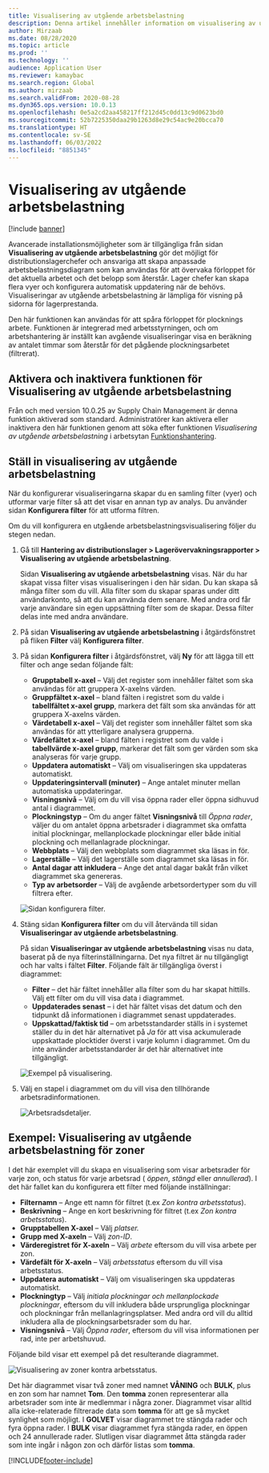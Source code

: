 ```yaml
---
title: Visualisering av utgående arbetsbelastning
description: Denna artikel innehåller information om visualisering av utgående arbetsbelastning. Med hjälp av den här funktionen kan lagerchefer och administratörer skapa anpassade arbetsbelastningsdiagram som kan användas för att övervaka förloppet för det aktuella arbetet och det belopp som återstår. Lager chefer kan skapa flera vyer och konfigurera automatisk uppdatering när de behövs.
author: Mirzaab
ms.date: 08/28/2020
ms.topic: article
ms.prod: ''
ms.technology: ''
audience: Application User
ms.reviewer: kamaybac
ms.search.region: Global
ms.author: mirzaab
ms.search.validFrom: 2020-08-28
ms.dyn365.ops.version: 10.0.13
ms.openlocfilehash: 0e5a2cd2aa458217ff212d45c0dd13c9d0623bd0
ms.sourcegitcommit: 52b7225350daa29b1263d8e29c54ac9e20bcca70
ms.translationtype: HT
ms.contentlocale: sv-SE
ms.lasthandoff: 06/03/2022
ms.locfileid: "8851345"
---
```

# <a name="outbound-workload-visualization"></a>Visualisering av utgående arbetsbelastning

[!include [banner](../includes/banner.md)]

Avancerade installationsmöjligheter som är tillgängliga från sidan **Visualisering av utgående arbetsbelastning** gör det möjligt för distributionslagerchefer och ansvariga att skapa anpassade arbetsbelastningsdiagram som kan användas för att övervaka förloppet för det aktuella arbetet och det belopp som återstår. Lager chefer kan skapa flera vyer och konfigurera automatisk uppdatering när de behövs. Visualiseringar av utgående arbetsbelastning är lämpliga för visning på sidorna för lagerprestanda.

Den här funktionen kan användas för att spåra förloppet för plocknings arbete. Funktionen är integrerad med arbetsstyrningen, och om arbetshantering är inställt kan avgående visualiseringar visa en beräkning av antalet timmar som återstår för det pågående plockningsarbetet (filtrerat).

## <a name="turn-the-outbound-workload-visualization-feature-on-or-off"></a>Aktivera och inaktivera funktionen för Visualisering av utgående arbetsbelastning

Från och med version 10.0.25 av Supply Chain Management är denna funktion aktiverad som standard. Administratörer kan aktivera eller inaktivera den här funktionen genom att söka efter funktionen *Visualisering av utgående arbetsbelastning* i arbetsytan [Funktionshantering](../../fin-ops-core/fin-ops/get-started/feature-management/feature-management-overview.md).

## <a name="set-up-outbound-workload-visualizations"></a>Ställ in visualisering av utgående arbetsbelastning

När du konfigurerar visualiseringarna skapar du en samling filter (vyer) och utformar varje filter så att det visar en annan typ av analys. Du använder sidan **Konfigurera filter** för att utforma filtren.

Om du vill konfigurera en utgående arbetsbelastningsvisualisering följer du stegen nedan.

1. Gå till **Hantering av distributionslager \> Lagerövervakningsrapporter \> Visualisering av utgående arbetsbelastning**.

    Sidan **Visualisering av utgående arbetsbelastning** visas. När du har skapat vissa filter visas visualiseringen i den här sidan. Du kan skapa så många filter som du vill. Alla filter som du skapar sparas under ditt användarkonto, så att du kan använda dem senare. Med andra ord får varje användare sin egen uppsättning filter som de skapar. Dessa filter delas inte med andra användare.

1. På sidan **Visualisering av utgående arbetsbelastning** i åtgärdsfönstret på fliken **Filter** välj **Konfigurera filter**.
1. På sidan **Konfigurera filter** i åtgärdsfönstret, välj **Ny** för att lägga till ett filter och ange sedan följande fält:

    - **Grupptabell x-axel** – Välj det register som innehåller fältet som ska användas för att gruppera X-axelns värden.
    - **Gruppfältet x-axel** – bland fälten i registret som du valde i **tabellfältet x-axel grupp**, markera det fält som ska användas för att gruppera X-axelns värden.
    - **Värdetabell x-axel** – Välj det register som innehåller fältet som ska användas för att ytterligare analysera grupperna.
    - **Värdefältet x-axel** – bland fälten i registret som du valde i **tabellvärde x-axel grupp**, markerar det fält som ger värden som ska analyseras för varje grupp.
    - **Uppdatera automatiskt** – Välj om visualiseringen ska uppdateras automatiskt.
    - **Uppdateringsintervall (minuter)** – Ange antalet minuter mellan automatiska uppdateringar.
    - **Visningsnivå** – Välj om du vill visa öppna rader eller öppna sidhuvud antal i diagrammet.
    - **Plockningstyp** – Om du anger fältet **Visningsnivå** till _Öppna rader_, väljer du om antalet öppna arbetsrader i diagrammet ska omfatta initial plockningar, mellanplockade plockningar eller både initial plockning och mellanlagrade plockningar.
    - **Webbplats** – Välj den webbplats som diagrammet ska läsas in för.
    - **Lagerställe** – Välj det lagerställe som diagrammet ska läsas in för.
    - **Antal dagar att inkludera** – Ange det antal dagar bakåt från vilket diagrammet ska genereras.
    - **Typ av arbetsorder** – Välj de avgående arbetsordertyper som du vill filtrera efter.

    ![Sidan konfigurera filter.](media/work-viz-filters-1.png "Sidan konfigurera filter")

1. Stäng sidan **Konfigurera filter** om du vill återvända till sidan **Visualiseringar av utgående arbetsbelastning**.

    På sidan **Visualiseringar av utgående arbetsbelastning** visas nu data, baserat på de nya filterinställningarna. Det nya filtret är nu tillgängligt och har valts i fältet **Filter**. Följande fält är tillgängliga överst i diagrammet:

    - **Filter** – det här fältet innehåller alla filter som du har skapat hittills. Välj ett filter om du vill visa data i diagrammet.
    - **Uppdaterades senast** – i det här fältet visas det datum och den tidpunkt då informationen i diagrammet senast uppdaterades.
    - **Uppskattad/faktisk tid** – om arbetsstandarder ställs in i systemet ställer du in det här alternativet på *Ja* för att visa ackumulerade uppskattade plocktider överst i varje kolumn i diagrammet. Om du inte använder arbetsstandarder är det här alternativet inte tillgängligt.

    ![Exempel på visualisering.](media/work-viz-chart.png "Exempel på visuella effekter")

1. Välj en stapel i diagrammet om du vill visa den tillhörande arbetsradinformationen.

    ![Arbetsradsdetaljer.](media/work-viz-work-details.png "Arbetsradsdetaljer")

## <a name="example-outbound-workload-visualization-for-zones"></a>Exempel: Visualisering av utgående arbetsbelastning för zoner

I det här exemplet vill du skapa en visualisering som visar arbetsrader för varje zon, och status för varje arbetsrad ( _öppen_, _stängd_ eller _annullerad_). I det här fallet kan du konfigurera ett filter med följande inställningar:

- **Filternamn** – Ange ett namn för filtret (t.ex _Zon kontra arbetsstatus_).
- **Beskrivning** – Ange en kort beskrivning för filtret (t.ex _Zon kontra arbetsstatus_).
- **Grupptabellen X-axel** – Välj _platser._
- **Grupp med X-axeln** – Välj _zon-ID_.
- **Värderegistret för X-axeln** – Välj _arbete_ eftersom du vill visa arbete per zon.
- **Värdefält för X-axeln** – Välj _arbetsstatus_ eftersom du vill visa arbetsstatus.
- **Uppdatera automatiskt** – Välj om visualiseringen ska uppdateras automatiskt.
- **Plockningtyp** – Välj _initiala plockningar och mellanplockade plockningar_, eftersom du vill inkludera både ursprungliga plockningar och plockningar från mellanlagringsplatser. Med andra ord vill du alltid inkludera alla de plockningsarbetsrader som du har.
- **Visningsnivå** – Välj _Öppna rader_, eftersom du vill visa informationen per rad, inte per arbetshuvud.

Följande bild visar ett exempel på det resulterande diagrammet.

![Visualisering av zoner kontra arbetsstatus.](media/work-viz-chart.png "Visualisering av zoner kontra arbetsstatus")

Det här diagrammet visar två zoner med namnet **VÅNING** och **BULK**, plus en zon som har namnet **Tom**. Den **tomma** zonen representerar alla arbetsrader som inte är medlemmar i några zoner. Diagrammet visar alltid alla icke-relaterade filtrerade data som **tomma** för att ge så mycket synlighet som möjligt. I **GOLVET** visar diagrammet tre stängda rader och fyra öppna rader. I **BULK** visar diagrammet fyra stängda rader, en öppen och 24 annullerade rader. Slutligen visar diagrammet åtta stängda rader som inte ingår i någon zon och därför listas som **tomma**.


[!INCLUDE[footer-include](../../includes/footer-banner.md)]